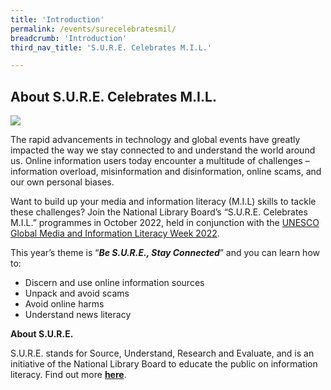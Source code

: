 ```yaml
---
title: 'Introduction'
permalink: /events/surecelebratesmil/
breadcrumb: 'Introduction'
third_nav_title: 'S.U.R.E. Celebrates M.I.L.'

---
```


## About S.U.R.E. Celebrates M.I.L.

![](../../../GitHub/nlb-sure/images/SURE-MIL-Week-header4.jpg)

The rapid advancements in technology and global events have greatly impacted the way we stay connected to and understand the world around us. Online information users today encounter a multitude of challenges – information overload, misinformation and disinformation, online scams, and our own personal biases. 

Want to build up your media and information literacy (M.I.L) skills to tackle these challenges? Join the National Library Board’s “S.U.R.E. Celebrates M.I.L.” programmes in October 2022, held in conjunction with the [UNESCO Global Media and Information Literacy Week 2022](https://en.unesco.org/commemorations/globalmilweek). 

This year’s theme is “***Be S.U.R.E., Stay Connected***” and you can learn how to:

- Discern and use online information sources
- Unpack and avoid scams
- Avoid online harms 
- Understand news literacy 

 

**About S.U.R.E.**

S.U.R.E. stands for Source, Understand, Research and Evaluate, and is an initiative of the National Library Board to educate the public on information literacy. Find out more [**here**](/about-us/sure-campaign/).
